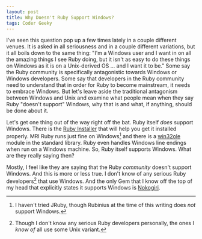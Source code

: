 ```yaml
---
layout: post
title: Why Doesn't Ruby Support Windows?
tags: Coder Geeky
---
```


I've seen this question pop up a few times lately in a couple different venues. It is asked in all seriousness and in a couple different variations, but it all boils down to the same thing: "I'm a Windows user and I want in on all the amazing things I see Ruby doing, but it isn't as easy to do these things on Windows as it is on a Unix-derived OS ... and I want it to be." Some say the Ruby community is specifically antagonistic towards Windows or Windows developers. Some say that developers in the Ruby community need to understand that in order for Ruby to become mainstream, it needs to embrace Windows. But let's leave aside the traditional antagonism between Windows and Unix and examine what people mean when they say Ruby "doesn't support" Windows, why that is and what, if anything, should be done about it.

Let's get one thing out of the way right off the bat. Ruby itself *does* support Windows. There is the [Ruby Installer][installer] that will help you get it installed properly. MRI Ruby runs just fine on Windows[^1] and there is a [win32ole][win32ole] module in the standard library. Ruby even handles Windows line endings when run on a Windows machine. So, Ruby itself supports Windows. What are they really saying then?

Mostly, I feel like they are saying that the Ruby *community* doesn't support Windows. And this is more or less true. I don't know of any serious Ruby developers[^2] that use Windows. And the only Gem that I know off the top of my head that explicitly states it supports Windows is [Nokogiri][nokogiri].

[^1]: I haven't tried JRuby, though Rubinius at the time of this writing does *not* support Windows.
[^2]: Though I don't know any serious Ruby developers personally, the ones I *know of* all use some Unix variant.
[^3]: In my particular case this wouldn't be too much of a problem since I spent so many years on Windows to begin with, but it would require some effort to stay up-to-date.

[installer]: http://rubyinstaller.org/
[nokogiri]: http://nokogiri.org/
[win32ole]: http://rubydoc.info/stdlib/win32ole/index
